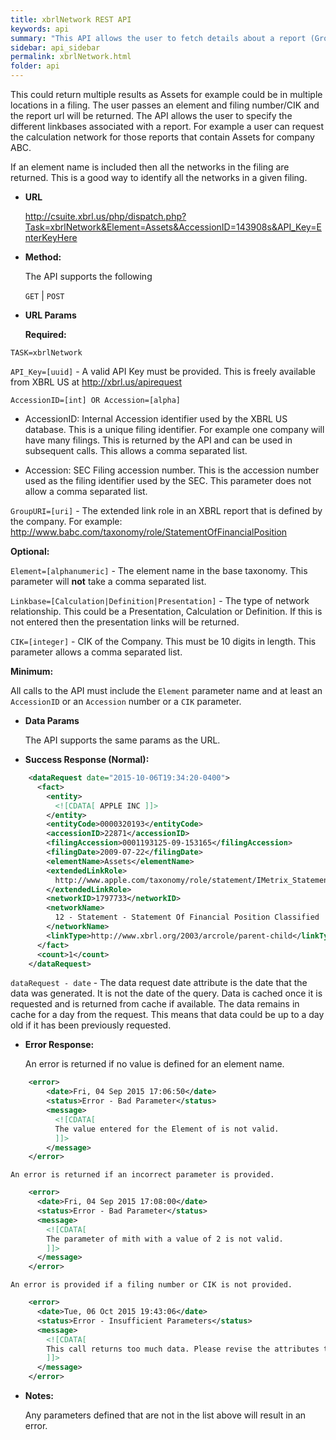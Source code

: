```yaml
---
title: xbrlNetwork REST API
keywords: api
summary: "This API allows the user to fetch details about a report (Group/Network/Extended link role) in an XBRL filing that an element appears in such as the balance sheet or income statement."
sidebar: api_sidebar
permalink: xbrlNetwork.html
folder: api
---
```

This could return multiple results as Assets for example could be in multiple locations in a filing. The user passes an element and filing number/CIK and the report url will be returned. The API allows the user to specify the different linkbases associated with a report.  For example  a user can request the calculation network for those reports that contain Assets for company ABC.

If an element name is included then all the networks in the filing are returned.  This is a good way to identify all the networks in a given filing.

* **URL**

  <http://csuite.xbrl.us/php/dispatch.php?Task=xbrlNetwork&Element=Assets&AccessionID=143908s&API_Key=EnterKeyHere>

* **Method:**

  The API supports the following

  `GET` | `POST`

*  **URL Params**

   **Required:**

  `TASK=xbrlNetwork`

  `API_Key=[uuid]` - A valid API Key must be provided. This is freely available from XBRL US at <http://xbrl.us/apirequest>

  `AccessionID=[int] OR Accession=[alpha]`
   - AccessionID: Internal Accession identifier used by the XBRL US database. This is a unique filing identifier. For example one company will have many filings. This is returned by the API and can be used in subsequent calls. This allows a comma separated list.

   - Accession: SEC Filing accession number. This is the accession number used as the filing identifier used by the SEC. This parameter does not allow a comma separated list.

 `GroupURI=[uri]`  - The extended link role in an XBRL report that is defined by the company. For example: http://www.babc.com/taxonomy/role/StatementOfFinancialPosition

   **Optional:**

  `Element=[alphanumeric]` - The element name in the base taxonomy. This parameter will **not** take a comma separated list.

  `Linkbase=[Calculation|Definition|Presentation]` - The type of network relationship. This could be a Presentation, Calculation or Definition. If this is not entered then the presentation links will be returned.


  `CIK=[integer]`   - CIK of the Company. This must be 10 digits in length. This parameter allows a comma separated list.

   **Minimum:**

   All calls to the API must include the `Element` parameter name and at least an `AccessionID` or an `Accession` number or a `CIK` parameter.


* **Data Params**

    The API supports the same params as the URL.

* **Success Response (Normal):**

```xml
    <dataRequest date="2015-10-06T19:34:20-0400">
      <fact>
        <entity>
          <![CDATA[ APPLE INC ]]>
        </entity>
        <entityCode>0000320193</entityCode>
        <accessionID>22871</accessionID>
        <filingAccession>0001193125-09-153165</filingAccession>
        <filingDate>2009-07-22</filingDate>
        <elementName>Assets</elementName>
        <extendedLinkRole>
          http://www.apple.com/taxonomy/role/statement/IMetrix_StatementOfFinancialPositionClassified
        </extendedLinkRole>
        <networkID>1797733</networkID>
        <networkName>
          12 - Statement - Statement Of Financial Position Classified
        </networkName>
        <linkType>http://www.xbrl.org/2003/arcrole/parent-child</linkType>
      </fact>
      <count>1</count>
    </dataRequest>
```

  `dataRequest - date` - The data request date attribute is the date that the data was generated. It is not the date of the query.  Data is cached once it is requested and is returned from cache if available. The data remains in cache for a day from the request. This means that data could be up to a day old if it has been previously requested.


* **Error Response:**

    An error is returned if no value is defined for an element name.

```xml
    <error>
        <date>Fri, 04 Sep 2015 17:06:50</date>
        <status>Error - Bad Parameter</status>
        <message>
          <![CDATA[
          The value entered for the Element of is not valid.
          ]]>
        </message>
    </error>
```
    An error is returned if an incorrect parameter is provided.

```xml
    <error>
      <date>Fri, 04 Sep 2015 17:08:00</date>
      <status>Error - Bad Parameter</status>
      <message>
        <![CDATA[
        The parameter of mith with a value of 2 is not valid.
        ]]>
      </message>
    </error>
```
    An error is provided if a filing number or CIK is not provided.

```xml
    <error>
      <date>Tue, 06 Oct 2015 19:43:06</date>
      <status>Error - Insufficient Parameters</status>
      <message>
        <![CDATA[
        This call returns too much data. Please revise the attributes to include at least a CIK or Accession Number.
        ]]>
      </message>
    </error>
```



* **Notes:**

  Any parameters defined that are not in the list above will result in an error.
